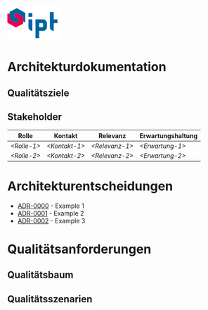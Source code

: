 ![ipt](./images/ipt.png)
# Architekturdokumentation

## Qualitätsziele

## Stakeholder

| Rolle        | Kontakt        | Relevanz        | Erwartungshaltung |
|--------------|----------------|-----------------|-------------------|
| *\<Rolle-1>* | *\<Kontakt-1>* | *\<Relevanz-1>* | *\<Erwartung-1>*  |
| *\<Rolle-2>* | *\<Kontakt-2>* | *\<Relevanz-2>* | *\<Erwartung-2>*  |



# Architekturentscheidungen

* [ADR-0000](./adr/0000-nygard-example.md) - Example 1
* [ADR-0001](./adr/0001-MADR-example.md) - Example 2
* [ADR-0002](./adr/0001-Y-example.md) - Example 3


# Qualitätsanforderungen

## Qualitätsbaum

## Qualitätsszenarien
